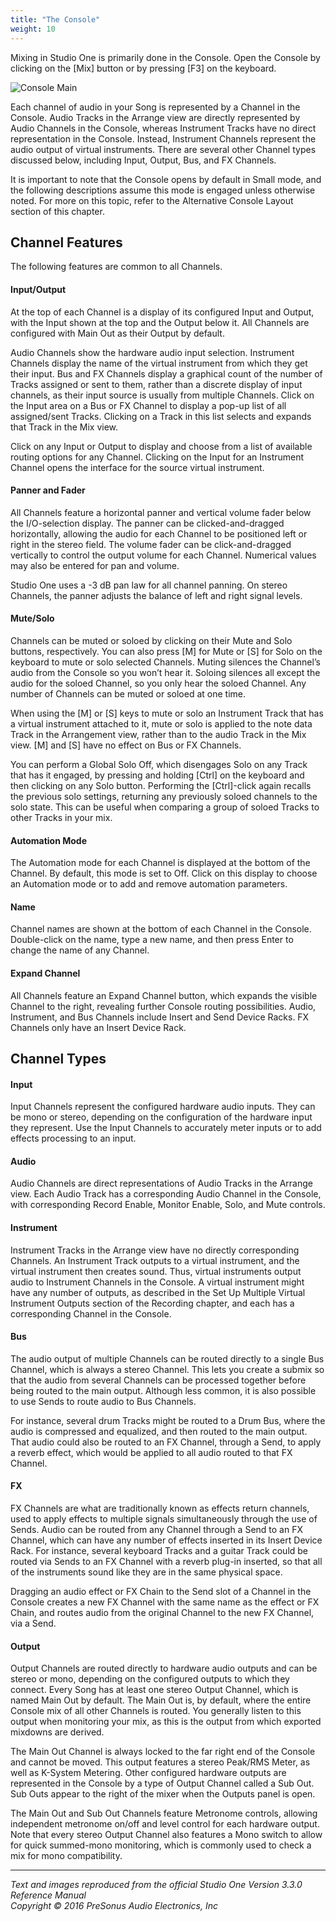 ```yaml
---
title: "The Console"
weight: 10
---
```


<!-- # The Console -->

Mixing in Studio One is primarily done in the Console. Open the Console by clicking on the [Mix] button or by pressing [F3] on the keyboard.

![Console Main](/Images/console-main.png)

Each channel of audio in your Song is represented by a Channel in the Console. Audio Tracks in the Arrange view are directly represented by Audio Channels in the Console, whereas Instrument Tracks have no direct representation in the Console. Instead, Instrument Channels represent the audio output of virtual instruments. There are several other Channel types discussed below, including Input, Output, Bus, and FX Channels.

It is important to note that the Console opens by default in Small mode, and the following descriptions assume this mode is engaged unless otherwise noted. For more on this topic, refer to the Alternative Console Layout section of this chapter.

## Channel Features

The following features are common to all Channels.

#### Input/Output

At the top of each Channel is a display of its configured Input and Output, with the Input shown at the top and the Output below it. All Channels are configured with Main Out as their Output by default.

Audio Channels show the hardware audio input selection. Instrument Channels display the name of the virtual instrument from which they get their input. Bus and FX Channels display a graphical count of the number of Tracks assigned or sent to them, rather than a discrete display of input channels, as their input source is usually from multiple Channels. Click on the Input area on a Bus or FX Channel to display a pop-up list of all assigned/sent Tracks. Clicking on a Track in this list selects and expands that Track in the Mix view.

Click on any Input or Output to display and choose from a list of available routing options for any Channel. Clicking on the Input for an Instrument Channel opens the interface for the source virtual instrument.

#### Panner and Fader

All Channels feature a horizontal panner and vertical volume fader below the I/O-selection display. The panner can be clicked-and-dragged horizontally, allowing the audio for each Channel to be positioned left or right in the stereo field. The volume fader can be click-and-dragged vertically to control the output volume for each Channel. Numerical values may also be entered for pan and volume.

Studio One uses a -3 dB pan law for all channel panning. On stereo Channels, the panner adjusts the balance of left and right signal levels.

#### Mute/Solo

Channels can be muted or soloed by clicking on their Mute and Solo buttons, respectively. You can also press [M] for Mute or [S] for Solo on the keyboard to mute or solo selected Channels. Muting silences the Channel’s audio from the Console so you won’t hear it. Soloing silences all except the audio for the soloed Channel, so you only hear the soloed Channel. Any number of Channels can be muted or soloed at one time.

When using the [M] or [S] keys to mute or solo an Instrument Track that has a virtual instrument attached to it, mute or solo is applied to the note data Track in the Arrangement view, rather than to the audio Track in the Mix view. [M] and [S] have no effect on Bus or FX Channels.

You can perform a Global Solo Off, which disengages Solo on any Track that has it engaged, by pressing and holding [Ctrl] on the keyboard and then clicking on any Solo button. Performing the [Ctrl]-click again recalls the previous solo settings, returning any previously soloed channels to the solo state. This can be useful when comparing a group of soloed Tracks to other Tracks in your mix.

#### Automation Mode

The Automation mode for each Channel is displayed at the bottom of the Channel. By default, this mode is set to Off. Click on this display to choose an Automation mode or to add and remove automation parameters.

#### Name

Channel names are shown at the bottom of each Channel in the Console. Double-click on the name, type a new name, and then press Enter to change the name of any Channel.

#### Expand Channel

All Channels feature an Expand Channel button, which expands the visible Channel to the right, revealing further Console routing possibilities. Audio, Instrument, and Bus Channels include Insert and Send Device Racks. FX Channels only have an Insert Device Rack.

## Channel Types

#### Input

Input Channels represent the configured hardware audio inputs. They can be mono or stereo, depending on the configuration of the hardware input they represent. Use the Input Channels to accurately meter inputs or to add effects processing to an input.

#### Audio

Audio Channels are direct representations of Audio Tracks in the Arrange view. Each Audio Track has a corresponding Audio Channel in the Console, with corresponding Record Enable, Monitor Enable, Solo, and Mute controls.

#### Instrument

Instrument Tracks in the Arrange view have no directly corresponding Channels. An Instrument Track outputs to a virtual instrument, and the virtual instrument then creates sound. Thus, virtual instruments output audio to Instrument Channels in the Console. A virtual instrument might have any number of outputs, as described in the Set Up Multiple Virtual Instrument Outputs section of the Recording chapter, and each has a corresponding Channel in the Console.

#### Bus

The audio output of multiple Channels can be routed directly to a single Bus Channel, which is always a stereo Channel. This lets you create a submix so that the audio from several Channels can be processed together before being routed to the main output. Although less common, it is also possible to use Sends to route audio to Bus Channels.

For instance, several drum Tracks might be routed to a Drum Bus, where the audio is compressed and equalized, and then routed to the main output. That audio could also be routed to an FX Channel, through a Send, to apply a reverb effect, which would be applied to all audio routed to that FX Channel.

#### FX

FX Channels are what are traditionally known as effects return channels, used to apply effects to multiple signals simultaneously through the use of Sends. Audio can be routed from any Channel through a Send to an FX Channel, which can have any number of effects inserted in its Insert Device Rack. For instance, several keyboard Tracks and a guitar Track could be routed via Sends to an FX Channel with a reverb plug-in inserted, so that all of the instruments sound like they are in the same physical space.

Dragging an audio effect or FX Chain to the Send slot of a Channel in the Console creates a new FX Channel with the same name as the effect or FX Chain, and routes audio from the original Channel to the new FX Channel, via a Send.

#### Output

Output Channels are routed directly to hardware audio outputs and can be stereo or mono, depending on the configured outputs to which they connect. Every Song has at least one stereo Output Channel, which is named Main Out by default. The Main Out is, by default, where the entire Console mix of all other Channels is routed. You generally listen to this output when monitoring your mix, as this is the output from which exported mixdowns are derived.

The Main Out Channel is always locked to the far right end of the Console and cannot be moved. This output features a stereo Peak/RMS Meter, as well as K-System Metering. Other configured hardware outputs are represented in the Console by a type of Output Channel called a Sub Out. Sub Outs appear to the right of the mixer when the Outputs panel is open.

The Main Out and Sub Out Channels feature Metronome controls, allowing independent metronome on/off and level control for each hardware output. Note that every stereo Output Channel also features a Mono switch to allow for quick summed-mono monitoring, which is commonly used to check a mix for mono compatibility.

---

_Text and images reproduced from the official Studio One Version 3.3.0 Reference Manual_  
_Copyright © 2016 PreSonus Audio Electronics, Inc_
